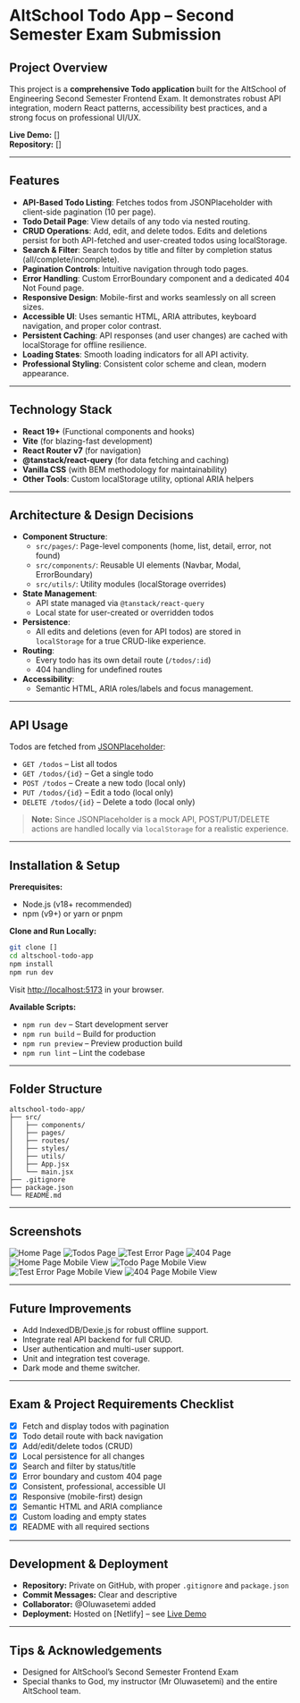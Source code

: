 # AltSchool Todo App – Second Semester Exam Submission

##  Project Overview

This project is a **comprehensive Todo application** built for the AltSchool of Engineering Second Semester Frontend Exam. It demonstrates robust API integration, modern React patterns, accessibility best practices, and a strong focus on professional UI/UX.

**Live Demo:** []  
**Repository:** []

---

##  Features

- **API-Based Todo Listing**: Fetches todos from JSONPlaceholder with client-side pagination (10 per page).
- **Todo Detail Page**: View details of any todo via nested routing.
- **CRUD Operations**: Add, edit, and delete todos. Edits and deletions persist for both API-fetched and user-created todos using localStorage.
- **Search & Filter**: Search todos by title and filter by completion status (all/complete/incomplete).
- **Pagination Controls**: Intuitive navigation through todo pages.
- **Error Handling**: Custom ErrorBoundary component and a dedicated 404 Not Found page.
- **Responsive Design**: Mobile-first and works seamlessly on all screen sizes.
- **Accessible UI**: Uses semantic HTML, ARIA attributes, keyboard navigation, and proper color contrast.
- **Persistent Caching**: API responses (and user changes) are cached with localStorage for offline resilience.
- **Loading States**: Smooth loading indicators for all API activity.
- **Professional Styling**: Consistent color scheme and clean, modern appearance.

---

##  Technology Stack

- **React 19+** (Functional components and hooks)
- **Vite** (for blazing-fast development)
- **React Router v7** (for navigation)
- **@tanstack/react-query** (for data fetching and caching)
- **Vanilla CSS** (with BEM methodology for maintainability)
- **Other Tools**: Custom localStorage utility, optional ARIA helpers

---

##  Architecture & Design Decisions

- **Component Structure**:  
  - `src/pages/`: Page-level components (home, list, detail, error, not found)
  - `src/components/`: Reusable UI elements (Navbar, Modal, ErrorBoundary)
  - `src/utils/`: Utility modules (localStorage overrides)
- **State Management**:  
  - API state managed via `@tanstack/react-query`
  - Local state for user-created or overridden todos
- **Persistence**:  
  - All edits and deletions (even for API todos) are stored in `localStorage` for a true CRUD-like experience.
- **Routing**:  
  - Every todo has its own detail route (`/todos/:id`)
  - 404 handling for undefined routes
- **Accessibility**:  
  - Semantic HTML, ARIA roles/labels and focus management.

---

##  API Usage

Todos are fetched from [JSONPlaceholder](https://jsonplaceholder.typicode.com):

- `GET /todos` – List all todos
- `GET /todos/{id}` – Get a single todo
- `POST /todos` – Create a new todo (local only)
- `PUT /todos/{id}` – Edit a todo (local only)
- `DELETE /todos/{id}` – Delete a todo (local only)

> **Note:** Since JSONPlaceholder is a mock API, POST/PUT/DELETE actions are handled locally via `localStorage` for a realistic experience.

---

##  Installation & Setup

**Prerequisites:**  
- Node.js (v18+ recommended)
- npm (v9+) or yarn or pnpm

**Clone and Run Locally:**
```bash
git clone []
cd altschool-todo-app
npm install
npm run dev
```
Visit [http://localhost:5173](http://localhost:5173) in your browser.

**Available Scripts:**
- `npm run dev` – Start development server
- `npm run build` – Build for production
- `npm run preview` – Preview production build
- `npm run lint` – Lint the codebase

---

##  Folder Structure
```
altschool-todo-app/
├── src/
│   ├── components/
│   ├── pages/
│   ├── routes/
│   ├── styles/
│   ├── utils/
│   ├── App.jsx
│   └── main.jsx
├── .gitignore
├── package.json
└── README.md
```

---

##  Screenshots

![Home Page](public/Screenshot1.png)
![Todos Page](public/Screenshot2.png)
![Test Error Page](public/Screenshot3.png)
![404 Page](public/Screenshot4.png)
![Home Page Mobile View](public/Mobileview1.png)
![Todo Page Mobile View](public/Mobileview2.png)
![Test Error Page Mobile View](public/Mobileview3.png)
![404 Page Mobile View](public/Mobileview4.png)

---

##  Future Improvements

- Add IndexedDB/Dexie.js for robust offline support.
- Integrate real API backend for full CRUD.
- User authentication and multi-user support.
- Unit and integration test coverage.
- Dark mode and theme switcher.

---

##  Exam & Project Requirements Checklist

- [x] Fetch and display todos with pagination
- [x] Todo detail route with back navigation
- [x] Add/edit/delete todos (CRUD)
- [x] Local persistence for all changes
- [x] Search and filter by status/title
- [x] Error boundary and custom 404 page
- [x] Consistent, professional, accessible UI
- [x] Responsive (mobile-first) design
- [x] Semantic HTML and ARIA compliance
- [x] Custom loading and empty states
- [x] README with all required sections

---

##  Development & Deployment

- **Repository:** Private on GitHub, with proper `.gitignore` and `package.json`
- **Commit Messages:** Clear and descriptive
- **Collaborator:** @Oluwasetemi added
- **Deployment:** Hosted on [Netlify] – see [Live Demo](#)

---

##  Tips & Acknowledgements

- Designed for AltSchool’s Second Semester Frontend Exam
- Special thanks to God, my instructor (Mr Oluwasetemi) and the entire AltSchool team.

